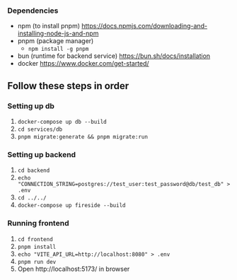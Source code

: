 ### Dependencies

- npm (to install pnpm) https://docs.npmjs.com/downloading-and-installing-node-js-and-npm
- pnpm (package manager)
  - `npm install -g pnpm`
- bun (runtime for backend service) https://bun.sh/docs/installation
- docker https://www.docker.com/get-started/

## Follow these steps in order

### Setting up db

1. `docker-compose up db --build`
1. `cd services/db`
1. `pnpm migrate:generate && pnpm migrate:run`

### Setting up backend

1. `cd backend`
2. `echo "CONNECTION_STRING=postgres://test_user:test_password@db/test_db" > .env`
3. `cd ../../`
4. `docker-compose up fireside --build`

### Running frontend

1. `cd frontend`
2. `pnpm install`
3. `echo "VITE_API_URL=http://localhost:8080" > .env`
4. `pnpm run dev`
5. Open http://localhost:5173/ in browser
